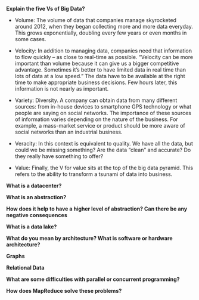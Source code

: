 __Explain the five Vs of Big Data?__

* Volume: The volume of data that companies manage skyrocketed around 2012, when they began collecting more and more data everyday. This grows exponentially, doubling every few years or even months in some cases.

* Velocity: In addition to managing data, companies need that information to flow quickly – as close to real-time as possible. “Velocity can be more important than volume because it can give us a bigger competitive advantage. Sometimes it’s better to have limited data in real time than lots of data at a low speed.” The data have to be available at the right time to make appropriate business decisions. Few hours later, this information is not nearly as important.

* Variety: Diversity. A company can obtain data from many different sources: from in-house devices to smartphone GPS technology or what people are saying on social networks. The importance of these sources of information varies depending on the nature of the business. For example, a mass-market service or product should be more aware of social networks than an industrial business.

* Veracity: In this context is equivalent to quality. We have all the data, but could we be missing something? Are the data “clean” and accurate? Do they really have something to offer?

* Value: Finally, the V for value sits at the top of the big data pyramid. This refers to the ability to transform a tsunami of data into business.


__What is a datacenter?__


__What is an abstraction?__


__How does it help to have a higher level of abstraction? Can there be any negative consequences__




__What is a data lake?__


__What do you mean by architecture? What is software or hardware architecture?__


__Graphs__

__Relational Data__


__What are some difficulties with parallel or concurrent programming?__



__How does MapReduce solve these problems?__




















